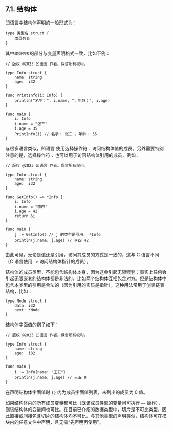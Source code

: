 ## 7.1. 结构体

凹语言中结构体声明的一般形式为：
```wa
type 类型名 struct {
    成员列表
}
```

其中`成员列表`的部分与变量声明格式一致，比如下例：
```wa
// 版权 @2023 凹语言 作者。保留所有权利。

type Info struct {
    name: string
    age:  i32
}

func PrintInfo(i: Info) {
    println("名字：", i.name, "，年龄：", i.age)
}

func main {
    i: Info
    i.name = "张三"
    i.age = 35
    PrintInfo(i) // 名字： 张三 ，年龄： 35
}
```

与很多语言类似，凹语言 使用选择操作符 `.` 访问结构体值的成员。另外需要特别注意的是，选择操作符 `.` 也可以用于访问结构体引用的成员，例如：
```wa
// 版权 @2023 凹语言 作者。保留所有权利。

type Info struct {
    name: string
    age:  i32
}

func GetInfo() => *Info {
    i: Info
    i.name = "李四"
    i.age = 42
    return &i
}

func main {
    j := GetInfo() // j 的类型是引用， *Info
    println(j.name, j.age) // 李四 42
}
```

由此可见，无论是值还是引用，访问其成员的方式是一致的，这与 C 语言不同（C 语言使用 `->` 访问结构体指针的成员）。

结构体的成员类型，不能包含结构体本身，因为这会引起无限嵌套；事实上任何会引起无限嵌套的结构体都是非法的，比如两个结构体互相包含对方。但是结构体中包含本类型的引用是合法的（因为引用的实质是指针），这种用法常用于创建链表结构，比如：
```wa
type Node struct {
    data: i32
    next: *Node
}
```

结构体字面值的例子如下：
```wa
// 版权 @2023 凹语言 作者。保留所有权利。

type Info struct {
    name: string
    age:  i32
}

func main {
    i := Info{name: "王五"}
    println(j.name, j.age) // 王五 0
}
```

在声明结构体字面值时 `{}` 内为成员字面值列表，未列出的成员为 0 值。

如果结构体内的所有成员变量都可比（既该成员类型的变量间可执行 `==` 操作），则该结构体的变量间也可比。在目前已介绍的数据类型中，切片是不可比类型，因此直接或间接包含切片的结构体均不可比。与其他类型的声明类似，结构体可在模块内的任意文件中声明，且无需“先声明再使用”。